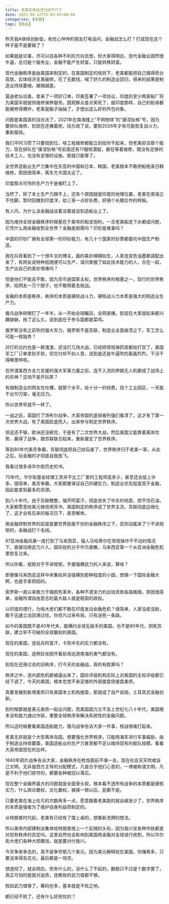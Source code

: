 ```yaml
---
title: 老美实体经济已经不行了
date: 2023-08-22T15:03:07+08:00
categories: [收藏]
tags: [精品]
---
```


昨天我A继续创新低，有忧心忡忡的朋友打电话问，金融战怎么打？打成现在这个样子是不是要输了？

如果就是论事，尽可以往各种不利的方向去想，但大家得明白，现代金融业固然很牛逼，总归是个服务业，金融不能产生财富，只能转移财富。

现代金融秩序是由美国来制定的，在美国制定的规则下，老美都能把自己搞得债台高筑，实体经济支离破碎，花了无数钱，喊了好久的制造业回归，得来的结果是制造业持续萎缩，越搞越差。

莫迪老仙访美，拿来了一项好订单，印美签署了一项协议，印度的至少两家船厂将为美国军舰提供维修保养服务。围观群众差点笑死了，就印度那样，自己的航母都能被修得爆炸，老美是脑子抽抽了，才想出这么好的外包对象。

问题是美国真的没办法了，2021年在南海撞上“不明物体”的“康涅狄格”号，因为要排队维修，到现在还瘫着呢，往乐观了说，要到2026年才有可能恢复战斗力，重新服役。

我们平时习惯了只要钱到位，啥工程维修都能立刻给你干起来，但老美却没那个能力，现在排队在“康涅狄格”号前面还有17艘核潜艇，都在等着维修，既没有足够的技术工人，也没有足够的设施，那就只能等了。

全世界造船业生产力集中在东亚的中国和日本、韩国，老美根本不敢把船拖来日韩维修，原因很简单，离东方大国太近了。

印度那点可怜的生产力于是被盯上了。

当然了，除了本土生产力跟不上，还有个原因就是印度的地理位置，老美在南海立不住脚，暂时回撤到印度洋，给三哥一点好处费，好搞个长期合作的样板。

有人问，为什么谈金融战谈着谈着就谈到造船业上了。

因为维持全球金融秩序的根基在于美帝的船坚炮利，一旦老美船连下水都成问题，它凭什么用金融收割全世界？金融是刚需吗？印钞是难事吗？

中国的印钞厂拥有全球第一的印钞能力，有几十个国家的钞票都委托中国生产制造。

我在抖音看到了一个很牛叉的博主，画的美钞栩栩如生，人家连变色油墨都调配出来了，有网友说特种纸随便可以生产，请问掌握了如此技术能力的人，合在一起，生产出自己的美钞很难吗？

但是他们不能且不敢，因为货币是国家主权，世界秩序的根基之一，现行的世界秩序，给网友一万个胆子，也不敢明着去挑战。

金融的本质是秩序，秩序的本质是硬核战斗力，硬核战斗力本质是强大的制造业生产力。

俄乌战争转眼打了一年半，从一开始全球瞩目，全网直播，到现在大家提起来都兴趣缺缺，拖了这么久，说到底在于参与国都是菜鸡。

俄罗斯没有之前吹的强大军力，俄罗斯不是苏联，制造业全面崩溃之下，军工怎么可能一枝独秀？

对打的北约也是一群渣渣，还没打几场大战，已经把常规弹药库都给打空了，美国军工厂订单拿到手软，但交付却不如人意，说到底还是牛逼吹的轰轰烈烈，干活干得稀里哗啦。

在所谓美西方全力支援的强大军事力量之前，连不入流的伊朗无人机都成了战场上的杀神？这怕不是开玩笑？

有搞制造业的网友在吐槽，就那个水平，给十分一的经费，找个工业园区，一天能干出10万架，毫无压力。

所以世界早就不一样了。

一战之前，英国打了场布尔战争，大英帝国的虚弱被列强们看清了，这才有了第一次世界大战，有了美国趁虚而入，出来参与制定世界秩序。

但这还不够，欧洲还没砸完，于是有了二次世界大战，然后美国又能靠着离岸优势，赢得了战争，跟苏联联合起来，重新厘定了世界秩序。

等到80年代美苏争霸，苏联彻底把自己给玩废了，世界秩序归于老美一家，从此之后，玩金融的才彻底自我放飞。

我看过很多讲华尔街历史的书。

70年代，华尔街基金经理工资并不比工厂里的工程师高多少，甚至还会低上许多，很简单，美苏争霸，大家都要保证自己的硬实力，制造业优先程度高于金融，因此能拿到最多的资源。

到八十年代，由于苏联瞎整，强开阿富汗，彻底丧失了中东的地盘，控不住石油，大家都愿意给美元做信用背书，美国制定的秩序成了世界主流，苏联彻底边缘化了，这才会有后来的每况日下，直至解体。

用金融控制世界的前提是要世界臣服于你的金融秩序之下，否则动辄来了个不讲规矩的，金融战打个毛线。

97亚洲金融风暴一度打到了马来西亚，强人马哈蒂尔在常规操作干不动的情况下，直接动用武力介入，国际投机分子作鸟兽散，马来西亚第一个从亚洲金融危机里恢复过来。

所以你看，规矩对于不讲规矩，手握强横武力的人来说，算啥？

即便像马来西亚这样中央集权并没强横到那种程度的小国，想搞一下国际金融大鳄，也是手拿把掐的。

索罗斯一直以来致力于搞颜色革命，各种不遗余力的出钱资助各路叛贼，原因很简单，金融所谓自由意志的最大敌人就是稳固的政权。

以印度的德行，为啥大佬们都不敢在印度发动金融危机？很简单，人家没皮没脸，敢于迅速立法回溯过往，你但凡过来布局，只有送死一条路。

如今的美国既不是40年代末，能横扫全球无敌手的美国，也不是90年代，阴死苏联，建立牢不可破的全球霸权的美国。

现在的美国，连驻兵阿富汗，卡死中东的实力都没有。

现在的美国，连明目张胆开着航母巡游南海的勇气都没有。

到现在还用过去的旧秩序，打今天的金融战，真的有胜算吗？

秩序之中，连内部危机都被逼出来了，国际评级机构实际上对美国的主权评级都已经下调了，今天的美国，根本忽悠不来足够的外部接盘侠接盘美债。

真要发展到新增美债只有美国本土机构接盘，那就成了自产自销，土耳其式金融创新。

到时候那就是美元美债一起出问题，而美国国力又不及上世纪七八十年代，美国根本没有能力通过作妖，重整全球秩序来解决系统性的金融问题。

所以这时候要看美国造船能力，俄乌战争告诉大家一件事，核战很难打起来。

老美无非就是个大型离岸岛国，想要强化世界秩序，只能用海军进行军事威胁，由于制造业持续萎靡，美国造船业的生产力甚至都不足以维持现有的舰队规模，看看大英帝国现在的怂样。

1840年鸦片战争告诉大家，金融秩序在枪炮面前不堪一击，现在社会天天吹嘘自己文明，无非是西方主导的分配模式，凡是合乎他们心意的，一律被称谓文明，凡是不利于他们掠夺的，都要各种被冠以落后。

现在整个金融界最大的问题就是全面骨头软，根本看不透所有战争的本质都是硬核实力，什么舆论霸权，文化霸权，被揍一顿以后，屁都不是。

只要老美在海上吃亏的次数再多一点，愿意跟着老美跑的就会越发少了，世界秩序的本质是强者为了维护自身利益而制定的。

从特朗普时代起，老美有已经有了摆上桌的，想重新洗牌的想法。

所以美帝内部建制派集体给特朗普按上一个反贼的头衔，因为我川宝各种作妖都是对现有秩序的否定吗，这里自然也会影响到美国用金融对全球进行收割，所以华尔街大佬们各种大把撒钱，就是要对付我川。

今天争来争去的，真不是争夺那几个美元，因为美元解释权在美国，你赚再多，只要没来得及花光，最后都是一场空。

想透彻了，就会明白，债务什么的，没什么了不起的，数额只不过是个数字罢了，真正可怕的是面对追债，连赖账的武力值都不够。

假如武力值够了，筹码也多，基本就是不败之地。

都已经不败了，还有什么好担忧的？
